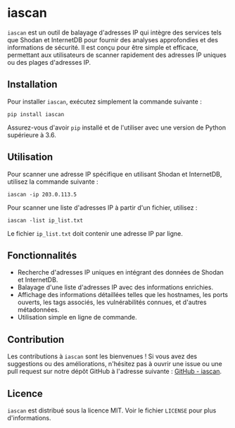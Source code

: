 # iascan

`iascan` est un outil de balayage d'adresses IP qui intègre des services tels que Shodan et InternetDB pour fournir des analyses approfondies et des informations de sécurité. Il est conçu pour être simple et efficace, permettant aux utilisateurs de scanner rapidement des adresses IP uniques ou des plages d'adresses IP.

## Installation

Pour installer `iascan`, exécutez simplement la commande suivante :

    pip install iascan

Assurez-vous d'avoir `pip` installé et de l'utiliser avec une version de Python supérieure à 3.6.

## Utilisation

Pour scanner une adresse IP spécifique en utilisant Shodan et InternetDB, utilisez la commande suivante :

    iascan -ip 203.0.113.5

Pour scanner une liste d'adresses IP à partir d'un fichier, utilisez :

    iascan -list ip_list.txt

Le fichier `ip_list.txt` doit contenir une adresse IP par ligne.

## Fonctionnalités

- Recherche d'adresses IP uniques en intégrant des données de Shodan et InternetDB.
- Balayage d'une liste d'adresses IP avec des informations enrichies.
- Affichage des informations détaillées telles que les hostnames, les ports ouverts, les tags associés, les vulnérabilités connues, et d'autres métadonnées.
- Utilisation simple en ligne de commande.

## Contribution

Les contributions à `iascan` sont les bienvenues ! Si vous avez des suggestions ou des améliorations, n'hésitez pas à ouvrir une issue ou une pull request sur notre dépôt GitHub à l'adresse suivante : [GitHub - iascan](https://github.com/yourusername/iascan).

## Licence

`iascan` est distribué sous la licence MIT. Voir le fichier `LICENSE` pour plus d'informations.

